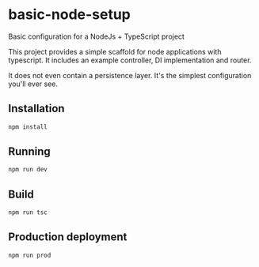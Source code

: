 # basic-node-setup
Basic configuration for a NodeJs + TypeScript project

This project provides a simple scaffold for node applications with typescript. It includes an example controller, DI implementation and router.

It does not even contain a persistence layer. It's the simplest configuration you'll ever see.

## Installation

```bash
npm install
```

## Running

```bash
npm run dev
```

## Build

```bash
npm run tsc
```

## Production deployment

```bash
npm run prod
```
